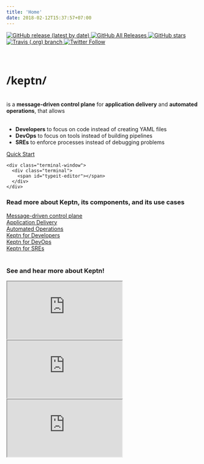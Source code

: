 ```yaml
---
title: 'Home'
date: 2018-02-12T15:37:57+07:00
---
```

<div class="row">
  <div class="col-md-12">
      <div class="btn-group" role="group" aria-label="Basic example">
        <a class="btn" href=" https://github.com/keptn/keptn/releases/">
        <img alt="GitHub release (latest by date)" src="https://img.shields.io/github/v/release/keptn/keptn?label=latest%20release&logo=github&logoColor=white">
        </a>
        <a class="btn" href="https://github.com/keptn/keptn">
          <img alt="GitHub All Releases" src="https://img.shields.io/github/downloads/keptn/keptn/total?logo=github&logoColor=white">
        </a>
        <a class="btn" href="https://github.com/keptn/keptn">
          <img alt="GitHub stars" src="https://img.shields.io/github/stars/keptn/keptn?logo=github&logoColor=white">
        </a>
        <a class="btn" href="https://travis-ci.org/keptn/keptn">
          <img alt="Travis (.org) branch" src="https://img.shields.io/travis/keptn/keptn/master?logo=travis&logoColor=white">
        </a>
        <a class="btn" href="https://twitter.com/keptnProject">
          <img alt="Twitter Follow" src="https://img.shields.io/twitter/follow/keptnProject">
        </a>
      </div>
  </div>
</div>
<br/><br/>
<div class="row">
  <div class="col-md-6 pb-sm-2">
    <h1 style="font-family: lora, 'Open Sans', Arial, sans-serif, -apple-system">/keptn/</h1>
    <br>
    is a <strong>message-driven control plane</strong> for <strong>application delivery</strong> and <strong>automated operations</strong>, that allows
    <br>
    <br>
    <ul>
      <li><strong>Developers</strong> to focus on code instead of creating YAML files</li>
      <li><strong>DevOps</strong> to focus on tools instead of building pipelines</li>
      <li><strong>SREs</strong> to enforce processes instead of debugging problems</li>
    </ul>
    <a href="/docs/quickstart/" class="mt-2 btn btn-primary btn-block">Quick Start</a>
  </div>
  <div class="col-md-6">

    <div class="terminal-window">
      <div class="terminal">
        <span id="typeit-editor"></span>
      </div>
    </div>

  </div>
</div>
<div class="row">
  <div class="col-md-12">
      <h3>Read more about Keptn, its components, and its use cases</h3>
  </div>
</div>
<div class="row">
  <div class="col">
    <a href="#control_plane">
      <div class="btnarea">
        Message-driven control plane
      </div>
    </a>
  </div>
  <div class="col">
    <a href="#application_delivery">
      <div class="btnarea">
        Application Delivery
      </div>
    </a>
  </div>
  <div class="col">
    <a href="#automated_operations">
      <div class="btnarea">
        Automated Operations
      </div>
    </a>
  </div>
  <div class="col">
    <a href="#keptndev">
      <div class="btnarea">
        Keptn for Developers
      </div>
    </a>
  </div>
  <div class="col">
    <a href="#keptndevops">
      <div class="btnarea">
        Keptn for DevOps
      </div>
    </a>
  </div>
  <div class="col">
    <a href="#keptnsre">
      <div class="btnarea">
        Keptn for SREs<br/><br/>
      </div>
    </a>
  </div>
</div>
<div class="row">
  <div class="col-md-12">
      <h3>See and hear more about Keptn!</h3>
  </div>
</div>
<div class="row">
  <div class="col-md-4">
      <div class="embed-responsive embed-responsive-16by9">
        <iframe class="embed-responsive-item" src="https://www.youtube.com/embed/0vXURzikTac" allowfullscreen></iframe>
      </div>
  </div>
  <div class="col-md-4">
      <div class="embed-responsive embed-responsive-16by9">
        <iframe class="embed-responsive-item" src="https://www.youtube.com/embed/h_KlIK1DIKM" allowfullscreen></iframe>
      </div>
  </div>
  <div class="col-md-4">
      <div class="embed-responsive embed-responsive-16by9">
        <iframe class="embed-responsive-item" src="https://www.youtube.com/embed/tM9prBoxOWA" allowfullscreen></iframe>
      </div>
  </div>
</div>